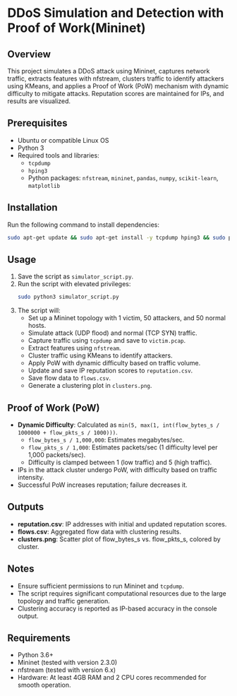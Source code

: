 # DDoS Simulation and Detection with Proof of Work(Mininet)

## Overview
This project simulates a DDoS attack using Mininet, captures network traffic, extracts features with nfstream, clusters traffic to identify attackers using KMeans, and applies a Proof of Work (PoW) mechanism with dynamic difficulty to mitigate attacks. Reputation scores are maintained for IPs, and results are visualized.

## Prerequisites
- Ubuntu or compatible Linux OS
- Python 3
- Required tools and libraries:
  - `tcpdump`
  - `hping3`
  - Python packages: `nfstream`, `mininet`, `pandas`, `numpy`, `scikit-learn`, `matplotlib`

## Installation
Run the following command to install dependencies:
```bash
sudo apt-get update && sudo apt-get install -y tcpdump hping3 && sudo pip3 install nfstream mininet pandas numpy scikit-learn matplotlib
```

## Usage
1. Save the script as `simulator_script.py`.
2. Run the script with elevated privileges:
   ```bash
   sudo python3 simulator_script.py
   ```
3. The script will:
   - Set up a Mininet topology with 1 victim, 50 attackers, and 50 normal hosts.
   - Simulate attack (UDP flood) and normal (TCP SYN) traffic.
   - Capture traffic using `tcpdump` and save to `victim.pcap`.
   - Extract features using `nfstream`.
   - Cluster traffic using KMeans to identify attackers.
   - Apply PoW with dynamic difficulty based on traffic volume.
   - Update and save IP reputation scores to `reputation.csv`.
   - Save flow data to `flows.csv`.
   - Generate a clustering plot in `clusters.png`.

## Proof of Work (PoW)
- **Dynamic Difficulty**: Calculated as `min(5, max(1, int(flow_bytes_s / 1000000 + flow_pkts_s / 1000)))`.
  - `flow_bytes_s / 1,000,000`: Estimates megabytes/sec.
  - `flow_pkts_s / 1,000`: Estimates packets/sec (1 difficulty level per 1,000 packets/sec).
  - Difficulty is clamped between 1 (low traffic) and 5 (high traffic).
- IPs in the attack cluster undergo PoW, with difficulty based on traffic intensity.
- Successful PoW increases reputation; failure decreases it.

## Outputs
- **reputation.csv**: IP addresses with initial and updated reputation scores.
- **flows.csv**: Aggregated flow data with clustering results.
- **clusters.png**: Scatter plot of flow_bytes_s vs. flow_pkts_s, colored by cluster.

## Notes
- Ensure sufficient permissions to run Mininet and `tcpdump`.
- The script requires significant computational resources due to the large topology and traffic generation.
- Clustering accuracy is reported as IP-based accuracy in the console output.

## Requirements
- Python 3.6+
- Mininet (tested with version 2.3.0)
- nfstream (tested with version 6.x)
- Hardware: At least 4GB RAM and 2 CPU cores recommended for smooth operation.
